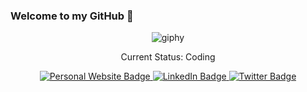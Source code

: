### Welcome to my GitHub 👋
<div id="header" align="center">
  
  ![giphy](https://user-images.githubusercontent.com/71597829/198354539-a959d573-4bae-4211-abec-cc0cf4367224.gif)
  
  <div id="badges">
    <p>Current Status: Coding</p>
    <a href="https://nickhuynhq.com" target="_blank" rel="noopener noreferrer">
      <img src="https://img.shields.io/badge/website-000000?style=for-the-badge&logo=About.me&logoColor=white" alt="Personal Website Badge"/>
    </a>
    <a href="https://www.linkedin.com/in/nickhuynhq/" target="_blank" rel="noopener noreferrer">
      <img src="https://img.shields.io/badge/LinkedIn-blue?style=for-the-badge&logo=linkedin&logoColor=white" alt="LinkedIn Badge"/>
    </a>
    <a href="https://twitter.com/nickhuynhq" target="_blank" rel="noopener noreferrer">
      <img src="https://img.shields.io/badge/Twitter-blue?style=for-the-badge&logo=twitter&logoColor=white" alt="Twitter Badge"/>
    </a>
  </div>
</div>




